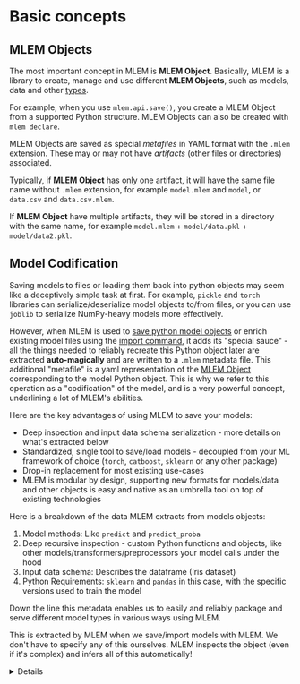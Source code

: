 # Basic concepts

## MLEM Objects

The most important concept in MLEM is **MLEM Object**. Basically, MLEM is a
library to create, manage and use different **MLEM Objects**, such as models,
data and other [types](/doc/object-reference/mlem-objects).

<admon type="info">

For example, when you use `mlem.api.save()`, you create a MLEM Object from a
supported Python structure. MLEM Objects can also be created with
`mlem declare`.

</admon>

MLEM Objects are saved as special _metafiles_ in YAML format with the `.mlem`
extension. These may or may not have _artifacts_ (other files or directories)
associated.

Typically, if **MLEM Object** has only one artifact, it will have the same file
name without `.mlem` extension, for example `model.mlem` and `model`, or
`data.csv` and `data.csv.mlem`.

If **MLEM Object** have multiple artifacts, they will be stored in a directory
with the same name, for example `model.mlem` + `model/data.pkl` +
`model/data2.pkl`.

## Model Codification

Saving models to files or loading them back into python objects may seem like a
deceptively simple task at first. For example, `pickle` and `torch` libraries
can serialize/deserialize model objects to/from files, or you can use `joblib`
to serialize NumPy-heavy models more effectively.

However, when MLEM is used to
[save python model objects](/doc/user-guide/api-reference/save) or enrich
existing model files using the [import command](/doc/user-guide/importing), it
adds its "special sauce" - all the things needed to reliably recreate this
Python object later are extracted **auto-magically** and are written to a
`.mlem` metadata file. This additional "metafile" is a yaml representation of
the [MLEM Object](#mlem-object) corresponding to the model Python object. This
is why we refer to this operation as a "codification" of the model, and is a
very powerful concept, underlining a lot of MLEM's abilities.

Here are the key advantages of using MLEM to save your models:

- Deep inspection and input data schema serialization - more details on what's
  extracted below
- Standardized, single tool to save/load models - decoupled from your ML
  framework of choice (`torch`, `catboost`, `sklearn` or any other package)
- Drop-in replacement for most existing use-cases
- MLEM is modular by design, supporting new formats for models/data and other
  objects is easy and native as an umbrella tool on top of existing technologies

Here is a breakdown of the data MLEM extracts from models objects:

1. Model methods: Like `predict` and `predict_proba`
2. Deep recursive inspection - custom Python functions and objects, like other
   models/transformers/preprocessors your model calls under the hood
3. Input data schema: Describes the dataframe (Iris dataset)
4. Python Requirements: `sklearn` and `pandas` in this case, with the specific
   versions used to train the model

Down the line this metadata enables us to easily and reliably package and serve
different model types in various ways using MLEM.

<admon type='tip'>

This is extracted by MLEM when we save/import models with MLEM. We don't have to
specify any of this ourselves. MLEM inspects the object (even if it's complex)
and infers all of this automatically!

</admon>

<details>

### Click to see an example model metafile

Here is an example model metafile `rf.mlem`, produced by saving the model from
the [get-started guide](/doc/get-started#saving-your-model):

```yaml
artifacts:
  data:
    hash: 5a38e5d68b9b9e69e9e894bcc9b8a601
    size: 163651
    uri: rf
model_type:
  methods:
    predict:
      args:
        - name: data
          type_:
            columns:
              - sepal length (cm)
              - sepal width (cm)
              - petal length (cm)
              - petal width (cm)
            dtypes:
              - float64
              - float64
              - float64
              - float64
            index_cols: []
            type: dataframe
      name: predict
      returns:
        dtype: int64
        shape:
          - null
        type: ndarray
    predict_proba:
      args:
        - name: data
          type_:
            columns:
              - sepal length (cm)
              - sepal width (cm)
              - petal length (cm)
              - petal width (cm)
            dtypes:
              - float64
              - float64
              - float64
              - float64
            index_cols: []
            type: dataframe
      name: predict_proba
      returns:
        dtype: float64
        shape:
          - null
          - 3
        type: ndarray
  type: sklearn
object_type: model
requirements:
  - module: sklearn
    version: 1.1.2
  - module: numpy
    version: 1.22.4
  - module: pandas
    version: 1.5.0
```

</details>
